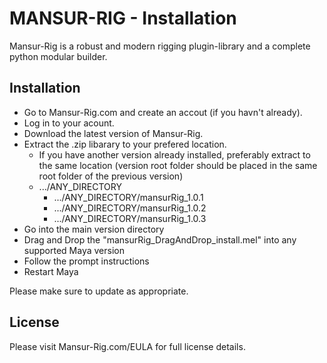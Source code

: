 # MANSUR-RIG - Installation

Mansur-Rig is a robust and modern rigging plugin-library and a complete python modular builder.

## Installation
* Go to Mansur-Rig.com and create an accout (if you havn't already).
* Log in to your acount.
* Download the latest version of Mansur-Rig.
* Extract the .zip libarary to your prefered location.
   * If you have another version already installed, preferably extract to the same location (version root folder should be placed in the same root folder of the previous version) 
   * .../ANY_DIRECTORY
      * .../ANY_DIRECTORY/mansurRig_1.0.1
      * .../ANY_DIRECTORY/mansurRig_1.0.2
      * .../ANY_DIRECTORY/mansurRig_1.0.3
* Go into the main version directory
* Drag and Drop the "mansurRig_DragAndDrop_install.mel" into any supported Maya version
* Follow the prompt instructions
* Restart Maya

Please make sure to update as appropriate.

## License
Please visit Mansur-Rig.com/EULA for full license details.